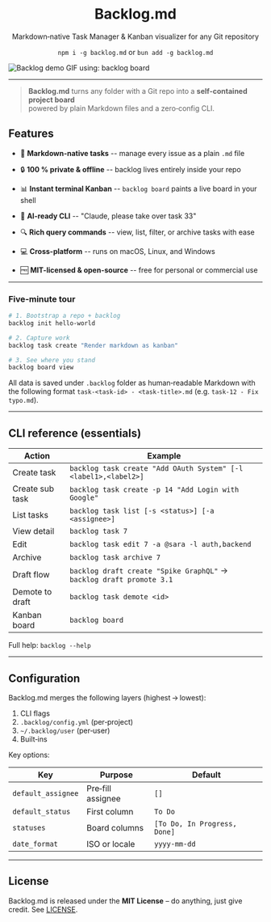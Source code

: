<h1 align="center">Backlog.md</h1>
<p align="center">Markdown‑native Task Manager &amp; Kanban visualizer for any Git repository</p>

<p align="center">
<code>npm i -g backlog.md</code> or <code>bun add -g backlog.md</code>
</p>

![Backlog demo GIF using: backlog board](./.github/backlog.gif)


---

> **Backlog.md** turns any folder with a Git repo into a **self‑contained project board**  
> powered by plain Markdown files and a zero‑config CLI.


## Features

* 📝 **Markdown-native tasks** -- manage every issue as a plain `.md` file

* 🔒 **100 % private & offline** -- backlog lives entirely inside your repo
* 📊 **Instant terminal Kanban** -- `backlog board` paints a live board in your shell

* 🤖 **AI-ready CLI** -- "Claude, please take over task 33"

* 🔍 **Rich query commands** -- view, list, filter, or archive tasks with ease

* 💻 **Cross-platform** -- runs on macOS, Linux, and Windows

* 🆓 **MIT-licensed & open-source** -- free for personal or commercial use

---

### Five‑minute tour

```bash
# 1. Bootstrap a repo + backlog
backlog init hello-world

# 2. Capture work
backlog task create "Render markdown as kanban"

# 3. See where you stand
backlog board view
```

All data is saved under `.backlog` folder as human‑readable Markdown with the following format `task-<task-id> - <task-title>.md` (e.g. `task-12 - Fix typo.md`).

---

## CLI reference (essentials)

| Action      | Example                                              |
|-------------|------------------------------------------------------|
| Create task | `backlog task create "Add OAuth System" [-l <label1>,<label2>]`                    |
| Create sub task | `backlog task create -p 14 "Add Login with Google"`|
| List tasks  | `backlog task list [-s <status>] [-a <assignee>]`     |
| View detail | `backlog task 7`                                     |
| Edit        | `backlog task edit 7 -a @sara -l auth,backend`       |
| Archive     | `backlog task archive 7`                             |
| Draft flow  | `backlog draft create "Spike GraphQL"` → `backlog draft promote 3.1` |
| Demote to draft| `backlog task demote <id>` |
| Kanban board      | `backlog board`            |

Full help: `backlog --help`

---

## Configuration

Backlog.md merges the following layers (highest → lowest):

1. CLI flags  
2. `.backlog/config.yml` (per‑project)  
3. `~/.backlog/user` (per‑user)  
4. Built‑ins  

Key options:

| Key               | Purpose            | Default                       |
|-------------------|--------------------|-------------------------------|
| `default_assignee`| Pre‑fill assignee  | `[]`                          |
| `default_status`  | First column       | `To Do`                       |
| `statuses`        | Board columns      | `[To Do, In Progress, Done]`  |
| `date_format`     | ISO or locale      | `yyyy-mm-dd`                  |

---


## License

Backlog.md is released under the **MIT License** – do anything, just give credit. See [LICENSE](LICENSE).
